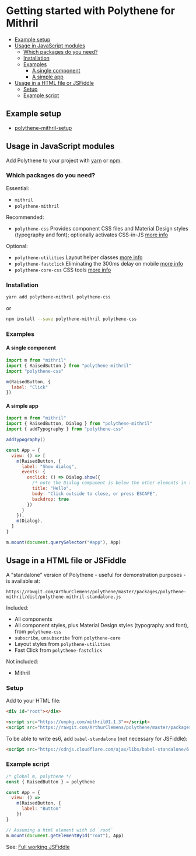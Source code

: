# Getting started with Polythene for Mithril


<!-- MarkdownTOC bracket="round" autolink="true" depth="4" -->

- [Example setup](#example-setup)
- [Usage in JavaScript modules](#usage-in-javascript-modules)
  - [Which packages do you need?](#which-packages-do-you-need)
  - [Installation](#installation)
  - [Examples](#examples)
    - [A single component](#a-single-component)
    - [A simple app](#a-simple-app)
- [Usage in a HTML file or JSFiddle](#usage-in-a-html-file-or-jsfiddle)
  - [Setup](#setup)
  - [Example script](#example-script)

<!-- /MarkdownTOC -->


## Example setup

* [polythene-mithril-setup](https://github.com/ArthurClemens/polythene-mithril-setup)


## Usage in JavaScript modules

Add Polythene to your project with [yarn](https://yarnpkg.com/) or [npm](https://www.npmjs.com).

### Which packages do you need?

Essential:

* `mithril`
* `polythene-mithril`

Recommended:

* `polythene-css` Provides component CSS files and Material Design styles (typography and font); optionally activates CSS-in-JS [more info](css.md)

Optional:

* `polythene-utilities` Layout helper classes [more info](packages/polythene-utilities.md)
* `polythene-fastclick` Eliminating the 300ms delay on mobile [more info](packages/polythene-fastclick.md)
* `polythene-core-css` CSS tools [more info](packages/polythene-core-css.md)

### Installation

~~~bash
yarn add polythene-mithril polythene-css
~~~

or

~~~bash
npm install --save polythene-mithril polythene-css
~~~


### Examples

#### A single component

~~~javascript
import m from "mithril"
import { RaisedButton } from "polythene-mithril"
import "polythene-css"

m(RaisedButton, {
  label: "Click"
})
~~~

#### A simple app

~~~javascript
import m from "mithril"
import { RaisedButton, Dialog } from "polythene-mithril"
import { addTypography } from "polythene-css"

addTypography()

const App = {
  view: () => [
    m(RaisedButton, {
      label: "Show dialog",
      events: {
        onclick: () => Dialog.show({
          /* note the Dialog component is below the other elements in the app */
          title: "Hello",
          body: "Click outside to close, or press ESCAPE",
          backdrop: true
        })
      }
    }),
    m(Dialog),
  ]
}

m.mount(document.querySelector("#app"), App)
~~~


## Usage in a HTML file or JSFiddle

A "standalone" version of Polythene - useful for demonstration purposes - is available at:

~~~
https://rawgit.com/ArthurClemens/polythene/master/packages/polythene-mithril/dist/polythene-mithril-standalone.js
~~~

Included:

* All components
* All component styles, plus Material Design styles (typography and font), from `polythene-css`
* `subscribe`, `unsubscribe` from `polythene-core`
* Layout styles from `polythene-utilities`
* Fast Click from `polythene-fastclick`

Not included:

* Mithril

### Setup

Add to your HTML file:

~~~html
<div id="root"></div>

<script src="https://unpkg.com/mithril@1.1.3"></script>
<script src="https://rawgit.com/ArthurClemens/polythene/master/packages/polythene-mithril/dist/polythene-mithril-standalone.js"></script>
~~~

To be able to write es6, add `babel-standalone` (not necessary for JSFiddle):

~~~html
<script src="https://cdnjs.cloudflare.com/ajax/libs/babel-standalone/6.25.0/babel.min.js"></script>
~~~

### Example script

~~~javascript
/* global m, polythene */
const { RaisedButton } = polythene

const App = {
  view: () =>
    m(RaisedButton, {
      label: "Button"
    })
}

// Assuming a html element with id `root`
m.mount(document.getElementById("root"), App)
~~~


See: [Full working JSFiddle](https://jsfiddle.net/ArthurClemens/5d5xfoxs/)

